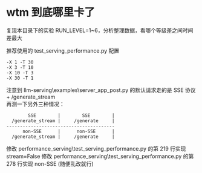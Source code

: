 # wtm 到底哪里卡了

复现本目录下的实验 RUN_LEVEL=1~6，分析整理数据，看哪个等级差之间时间差最大

推荐使用的 test_serving_performance.py 配置

```
-X 1 -T 30
-X 3 -T 10
-X 10 -T 3
-X 30 -T 1
```

注意到 llm-serving\examples\server_app_post.py 的默认请求走的是 SSE 协议 + /generate_stream  
再测一下另外三种情况：


```
        SSE        |        SSE        |
  /generate_stream |     /generate     |
----------------------------------------
      non-SSE      |      non-SSE      |
  /generate_stream |     /generate     |
```

修改 performance_serving\test_serving_performance.py 的第 219 行实现 stream=False 
修改 performance_serving\test_serving_performance.py 的第 278 行实现 non-SSE (随便乱改就行)
